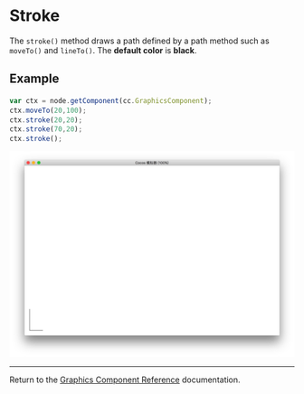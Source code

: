 # Stroke

The `stroke()` method draws a path defined by a path method such as `moveTo()` and `lineTo()`. The **default color** is **black**.

## Example

```javascript
var ctx = node.getComponent(cc.GraphicsComponent);
ctx.moveTo(20,100);
ctx.stroke(20,20);
ctx.stroke(70,20);
ctx.stroke();
```

<a href="stroke.png"><img src="stroke.png"></a>

<hr>

Return to the [Graphics Component Reference](../graphics.md) documentation.
